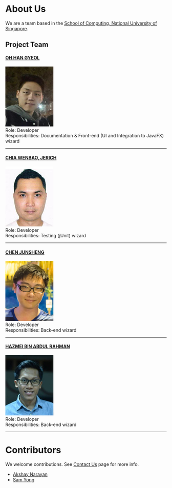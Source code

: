 # About Us

We are a team based in the [School of Computing, National University of Singapore](http://www.comp.nus.edu.sg).

## Project Team

#### [OH HAN GYEOL](https://github.com/Leook0209)
<img src="images/han.jpg" width="150"><br>
Role: Developer <br>
Responsibilities: Documentation & Front-end (UI and Integration to JavaFX) wizard

-----

#### [CHIA WENBAO, JERICH](https://github.com/JerichChia) <br>
<img src="images/jerich.jpg" width="150"><br>
Role: Developer <br>
Responsibilities: Testing (jUnit) wizard

-----

#### [CHEN JUNSHENG](https://github.com/jsfr0st)
<img src="images/junsheng.jpg" width="150"><br>
Role: Developer <br>
Responsibilities: Back-end wizard

-----

#### [HAZMEI BIN ABDUL RAHMAN](https://github.com/hazmei)
<img src="images/hazmei.jpg" width="150"><br>
Role: Developer <br>
Responsibilities: Back-end wizard

-----

# Contributors

We welcome contributions. See [Contact Us](ContactUs.md) page for more info.

* [Akshay Narayan](https://github.com/se-edu/addressbook-level4/pulls?q=is%3Apr+author%3Aokkhoy)
* [Sam Yong](https://github.com/se-edu/addressbook-level4/pulls?q=is%3Apr+author%3Amauris)
